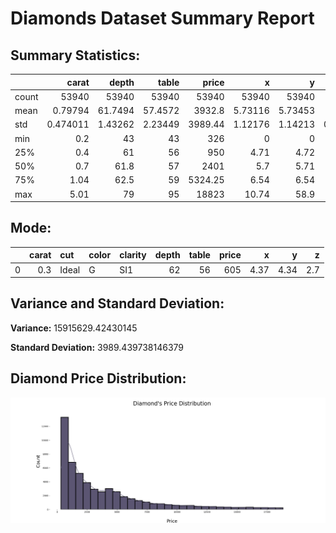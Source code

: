 # Diamonds Dataset Summary Report

## Summary Statistics:
|       |        carat |       depth |       table |    price |           x |           y |            z |
|:------|-------------:|------------:|------------:|---------:|------------:|------------:|-------------:|
| count | 53940        | 53940       | 53940       | 53940    | 53940       | 53940       | 53940        |
| mean  |     0.79794  |    61.7494  |    57.4572  |  3932.8  |     5.73116 |     5.73453 |     3.53873  |
| std   |     0.474011 |     1.43262 |     2.23449 |  3989.44 |     1.12176 |     1.14213 |     0.705699 |
| min   |     0.2      |    43       |    43       |   326    |     0       |     0       |     0        |
| 25%   |     0.4      |    61       |    56       |   950    |     4.71    |     4.72    |     2.91     |
| 50%   |     0.7      |    61.8     |    57       |  2401    |     5.7     |     5.71    |     3.53     |
| 75%   |     1.04     |    62.5     |    59       |  5324.25 |     6.54    |     6.54    |     4.04     |
| max   |     5.01     |    79       |    95       | 18823    |    10.74    |    58.9     |    31.8      |

## Mode:
|    |   carat | cut   | color   | clarity   |   depth |   table |   price |    x |    y |   z |
|---:|--------:|:------|:--------|:----------|--------:|--------:|--------:|-----:|-----:|----:|
|  0 |     0.3 | Ideal | G       | SI1       |      62 |      56 |     605 | 4.37 | 4.34 | 2.7 |

## Variance and Standard Deviation:
**Variance:** 15915629.42430145

**Standard Deviation:** 3989.439738146379


## Diamond Price Distribution:
![Diamond Price Distribution](diamonds_price_distribution.png)
